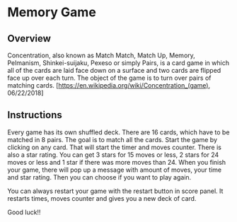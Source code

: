# Memory Game

## Overview
Concentration, also known as Match Match, Match Up, Memory, Pelmanism, Shinkei-suijaku, Pexeso or simply Pairs, is a card game in which all of the cards are laid face down on a surface and two cards are flipped face up over each turn. The object of the game is to turn over pairs of matching cards.
[https://en.wikipedia.org/wiki/Concentration_(game), 06/22/2018]

## Instructions
Every game has its own shuffled deck. There are 16 cards, which have to be matched in 8 pairs. The goal is to match all the cards. Start the game by clicking on any card. That will start the timer and moves counter. There is also a star rating. You can get 3 stars for 15 moves or less, 2 stars for 24 moves or less and 1 star if there was more moves than 24.
When you finish your game, there will pop up a message with amount of moves, your time and star rating. Then you can choose if you want to play again. 

You can always restart your game with the restart button in score panel. It restarts times, moves counter and gives you a new deck of card.

Good luck!!



